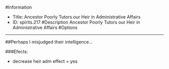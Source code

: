 #Information
 - Title: Ancestor Poorly Tutors our Heir in Administrative Affairs
 - ID: spirits.217
#Description
Ancestor Poorly Tutors our Heir in Administrative Affairs
#Options

___
##Perhaps I misjudged their intelligence…

###Efects:<ul><li>decrease heir adm effect = yes</li></ul>
